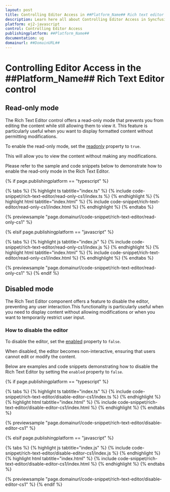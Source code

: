 ```yaml
---
layout: post
title: Controlling Editor Access in ##Platform_Name## Rich text editor control | Syncfusion
description: Learn here all about Controlling Editor Access in Syncfusion ##Platform_Name## Rich text editor control of Syncfusion Essential JS 2 and more.
platform: ej2-javascript
control: Controlling Editor Access
publishingplatform: ##Platform_Name##
documentation: ug
domainurl: ##DomainURL##
---
```


# Controlling Editor Access in the ##Platform_Name## Rich Text Editor control

## Read-only mode

The Rich Text Editor control offers a read-only mode that prevents you from editing the content while still allowing them to view it. This feature is particularly useful when you want to display formatted content without permitting modifications.

To enable the read-only mode, set the [readonly](https://helpej2.syncfusion.com/documentation/api/rich-text-editor/#readonly) property to `true`. 

This will allow you to view the content without making any modifications.

Please refer to the sample and code snippets below to demonstrate how to enable the read-only mode in the Rich Text Editor.

{% if page.publishingplatform == "typescript" %}

{% tabs %}
{% highlight ts tabtitle="index.ts" %}
{% include code-snippet/rich-text-editor/read-only-cs1/index.ts %}
{% endhighlight %}
{% highlight html tabtitle="index.html" %}
{% include code-snippet/rich-text-editor/read-only-cs1/index.html %}
{% endhighlight %}
{% endtabs %}
        
{% previewsample "page.domainurl/code-snippet/rich-text-editor/read-only-cs1" %}

{% elsif page.publishingplatform == "javascript" %}

{% tabs %}
{% highlight js tabtitle="index.js" %}
{% include code-snippet/rich-text-editor/read-only-cs1/index.js %}
{% endhighlight %}
{% highlight html tabtitle="index.html" %}
{% include code-snippet/rich-text-editor/read-only-cs1/index.html %}
{% endhighlight %}
{% endtabs %}

{% previewsample "page.domainurl/code-snippet/rich-text-editor/read-only-cs1" %}
{% endif %}

## Disabled mode

The Rich Text Editor component offers a feature to disable the editor, preventing any user interaction.This functionality is particularly useful when you need to display content without allowing modifications or when you want to temporarily restrict user input.

### How to disable the editor

To disable the editor, set the [enabled](https://helpej2.syncfusion.com/documentation/api/rich-text-editor/#enabled) property to `false`.

When disabled, the editor becomes non-interactive, ensuring that users cannot edit or modify the content.

Below are examples and code snippets demonstrating how to disable the Rich Text Editor by setting the `enabled` property to `false`.

{% if page.publishingplatform == "typescript" %}

{% tabs %}
{% highlight ts tabtitle="index.ts" %}
{% include code-snippet/rich-text-editor/disable-editor-cs1/index.ts %}
{% endhighlight %}
{% highlight html tabtitle="index.html" %}
{% include code-snippet/rich-text-editor/disable-editor-cs1/index.html %}
{% endhighlight %}
{% endtabs %}
        
{% previewsample "page.domainurl/code-snippet/rich-text-editor/disable-editor-cs1" %}

{% elsif page.publishingplatform == "javascript" %}

{% tabs %}
{% highlight js tabtitle="index.js" %}
{% include code-snippet/rich-text-editor/disable-editor-cs1/index.js %}
{% endhighlight %}
{% highlight html tabtitle="index.html" %}
{% include code-snippet/rich-text-editor/disable-editor-cs1/index.html %}
{% endhighlight %}
{% endtabs %}

{% previewsample "page.domainurl/code-snippet/rich-text-editor/disable-editor-cs1" %}
{% endif %}
